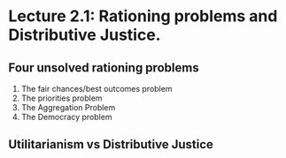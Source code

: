 # Lecture 2.1: Rationing problems and Distributive Justice.

## Four unsolved rationing problems

1. The fair chances/best outcomes problem
2. The priorities problem
3. The Aggregation Problem
4. The Democracy problem

## Utilitarianism vs Distributive Justice